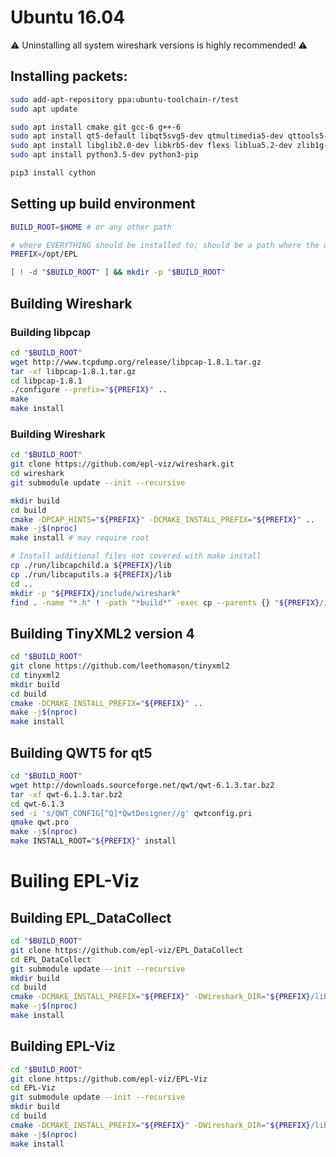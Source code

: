 # Ubuntu 16.04

:warning: Uninstalling all system wireshark versions is highly recommended! :warning:

## Installing packets:

```bash
sudo add-apt-repository ppa:ubuntu-toolchain-r/test
sudo apt update

sudo apt install cmake git gcc-6 g++-6
sudo apt install qt5-default libqt5svg5-dev qtmultimedia5-dev qttools5-dev-tools qtcreator extra-cmake-modules libkf5texteditor-dev
sudo apt install libglib2.0-dev libkrb5-dev flexs liblua5.2-dev zlib1g-dev bison libxml2-dev libgeoip-dev
sudo apt install python3.5-dev python3-pip

pip3 install cython
```

## Setting up build environment

```bash
BUILD_ROOT=$HOME # or any other path

# where EVERYTHING should be installed to; should be a path where the user can write to
PREFIX=/opt/EPL

[ ! -d "$BUILD_ROOT" ] && mkdir -p "$BUILD_ROOT"
```

## Building Wireshark

### Building libpcap

```bash
cd "$BUILD_ROOT"
wget http://www.tcpdump.org/release/libpcap-1.8.1.tar.gz
tar -xf libpcap-1.8.1.tar.gz
cd libpcap-1.8.1
./configure --prefix="${PREFIX}" ..
make
make install
```

### Building Wireshark

```bash
cd "$BUILD_ROOT"
git clone https://github.com/epl-viz/wireshark.git
cd wireshark
git submodule update --init --recursive

mkdir build
cd build
cmake -DPCAP_HINTS="${PREFIX}" -DCMAKE_INSTALL_PREFIX="${PREFIX}" ..
make -j$(nproc)
make install # may require root

# Install additional files not covered with make install
cp ./run/libcapchild.a ${PREFIX}/lib
cp ./run/libcaputils.a ${PREFIX}/lib
cd ..
mkdir -p "${PREFIX}/include/wireshark"
find . -name "*.h" ! -path "*build*" -exec cp --parents {} "${PREFIX}/include/wireshark" \;
```

## Building TinyXML2 version 4

```bash
cd "$BUILD_ROOT"
git clone https://github.com/leethomason/tinyxml2
cd tinyxml2
mkdir build
cd build
cmake -DCMAKE_INSTALL_PREFIX="${PREFIX}" ..
make -j$(nproc)
make install
```

## Building QWT5 for qt5

```bash
cd "$BUILD_ROOT"
wget http://downloads.sourceforge.net/qwt/qwt-6.1.3.tar.bz2
tar -xf qwt-6.1.3.tar.bz2
cd qwt-6.1.3
sed -i 's/QWT_CONFIG[^Q]*QwtDesigner//g' qwtconfig.pri
qmake qwt.pro
make -j$(nproc)
make INSTALL_ROOT="${PREFIX}" install
```

# Builing EPL-Viz

## Building EPL_DataCollect

```bash
cd "$BUILD_ROOT"
git clone https://github.com/epl-viz/EPL_DataCollect
cd EPL_DataCollect
git submodule update --init --recursive
mkdir build
cd build
cmake -DCMAKE_INSTALL_PREFIX="${PREFIX}" -DWireshark_DIR="${PREFIX}/lib/wireshark" -DPCAP_HINTS="${PREFIX}" -DCMAKE_C_COMPILER=$(which gcc-6) -DCMAKE_CXX_COMPILER=$(which g++-6) ..
make -j$(nproc)
make install
```

## Building EPL-Viz

```bash
cd "$BUILD_ROOT"
git clone https://github.com/epl-viz/EPL-Viz
cd EPL-Viz
git submodule update --init --recursive
mkdir build
cd build
cmake -DCMAKE_INSTALL_PREFIX="${PREFIX}" -DWireshark_DIR="${PREFIX}/lib/wireshark" -DPCAP_HINTS="${PREFIX}" -DCMAKE_C_COMPILER=$(which gcc-6) -DCMAKE_CXX_COMPILER=$(which g++-6) ..
make -j$(nproc)
make install
```
